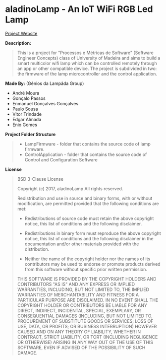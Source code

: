 # aladinoLamp - An IoT WiFi RGB Led Lamp
[Project Website](http://aladinolamp.diogopassos.pt "Project Website")

**Description:**
> This is a project for "Processos e Métricas de Software" (Software Engineer Concepts) class of University of Madeira and aims to build a smart multicolor wifi lamp which can be controlled remotely through an app or other compatible device.
> The project is subdivided in two: the firmware of the lamp microcontroller and the control application.

**Made By:**
 (Génios da Lampâda Group)
* André Moura
* Gonçalo Passos
* Enmanuel Gonçalves Gonçalves
* Paulo Sousa
* Vitor Trindade
* Edgar Almada
*  Enio Gomes

**Project Folder Structure**
>* LampFirmware - folder that contains the source code of lamp firmware.
>* ControlApplication - folder that contains the source code of Control and Configuration Software

**License**
>BSD 3-Clause License
>
>Copyright (c) 2017, aladinoLamp
>All rights reserved.
>
>Redistribution and use in source and binary forms, with or without
>modification, are permitted provided that the following conditions are met:
>
>* Redistributions of source code must retain the above copyright notice, this
>  list of conditions and the following disclaimer.
>
>* Redistributions in binary form must reproduce the above copyright notice,
>  this list of conditions and the following disclaimer in the documentation
>  and/or other materials provided with the distribution.
>
>* Neither the name of the copyright holder nor the names of its
>  contributors may be used to endorse or promote products derived from
>  this software without specific prior written permission.
>
>THIS SOFTWARE IS PROVIDED BY THE COPYRIGHT HOLDERS AND CONTRIBUTORS "AS IS"
>AND ANY EXPRESS OR IMPLIED WARRANTIES, INCLUDING, BUT NOT LIMITED TO, THE
>IMPLIED WARRANTIES OF MERCHANTABILITY AND FITNESS FOR A PARTICULAR PURPOSE ARE
>DISCLAIMED. IN NO EVENT SHALL THE COPYRIGHT HOLDER OR CONTRIBUTORS BE LIABLE
>FOR ANY DIRECT, INDIRECT, INCIDENTAL, SPECIAL, EXEMPLARY, OR CONSEQUENTIAL
>DAMAGES (INCLUDING, BUT NOT LIMITED TO, PROCUREMENT OF SUBSTITUTE GOODS OR
>SERVICES; LOSS OF USE, DATA, OR PROFITS; OR BUSINESS INTERRUPTION) HOWEVER
>CAUSED AND ON ANY THEORY OF LIABILITY, WHETHER IN CONTRACT, STRICT LIABILITY,
>OR TORT (INCLUDING NEGLIGENCE OR OTHERWISE) ARISING IN ANY WAY OUT OF THE USE
>OF THIS SOFTWARE, EVEN IF ADVISED OF THE POSSIBILITY OF SUCH DAMAGE.
